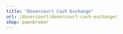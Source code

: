 ```yaml
---
title: "Dovercourt Cash Exchange"
url: /dovercourt/dovercourt-cash-exchange/
shop: pawnbroker
---
```

